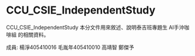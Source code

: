 # CCU_CSIE_IndependentStudy
CCU_CSIE_IndependentStudy
本分文件用來敘述、說明泰吉班專題生 AI手沖咖啡組 的相關資料。

成員:
楊淨405410016
毛胤年405410010
高靖智
鄭傑予